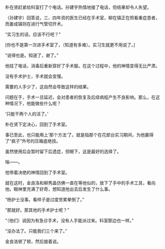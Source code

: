 朴在贤赶紧给科室打了个电话。孙建宇热情地接了电话，但结果却令人失望。

（孙建宇）回答说，三、四年资的医生已经在手术室，柳在镇正在照看重症患者，而姜成镇则在进行气管切开术。

“实习生的话，应该不行吧？”

[你也不是第一次进手术室了，（知道有多难）。实习生就更不用说了。]

“说得也是。知道了，谢了。”

他挂了电话，消毒后重新穿好了手术服。在这个过程中，他的神情变得无比严肃。

没有手术护士，手术就会变慢。

需要的人手少了，这自然会导致这样的结果。

问题在于，手术一旦延迟，会对患者的恢复及后续病程产生不良影响。那么，在这种情况下，他能做些什么呢？

‘只能干两个人的活了。’

朴在贤下定决心，回到了手术室。

事已至此，也只能用上‘那个方法’了。就是指那个在花郎台实习期间，为他赢得了“疯子”外号的压箱底绝技。

虽然使用后会暂时留下后遗症，但眼下，这是最好的选择了。

嗡——。

他带着决绝的神情回到了手术室。

就在这时，金良洛和柳秀晶仿佛一直在等他似的，放下了手中的手术工具，看向他。眼神里充满了好奇，想知道他出去后发生了什么事。

“杨护士没事。看样子是过度劳累晕倒了。”

“那就好。那其他的手术护士呢？”

“（他们）说因为有急诊手术，没有人手能派过来。科室那边也一样。”

“没办法了。只能我们三个来了。”

金良洛顿了顿，然后接着说。